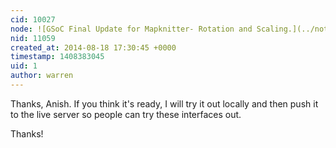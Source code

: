 ```yaml
---
cid: 10027
node: ![GSoC Final Update for Mapknitter- Rotation and Scaling.](../notes/anishshah101/08-15-2014/gsoc-final-update-for-mapknitter-rotation-and-scaling)
nid: 11059
created_at: 2014-08-18 17:30:45 +0000
timestamp: 1408383045
uid: 1
author: warren
---
```


Thanks, Anish. If you think it's ready, I will try it out locally and then push it to the live server so people can try these interfaces out.

Thanks!